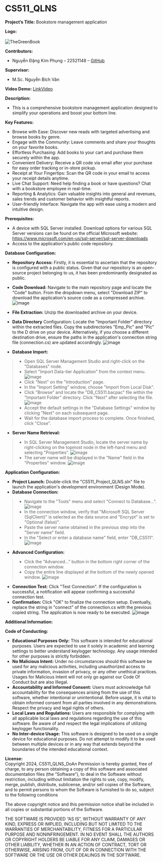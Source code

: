 # CS511_QLNS
**Project’s Title:** Bookstore management application

**Logo:** <br> <br>
![TheGreenBook](https://github.com/SBPhungNguyen/CS511_QLNS_DoAn/assets/145269191/193ed747-db5a-4f82-9505-21f46ce9a2f2)


**Contributors:** <br>
- Nguyễn Đặng Kim Phụng – 22521148 – [GitHub](https://github.com/SBPhungNguyen)

**Supervisor:** <br>
- M.Sc. Nguyễn Bích Vân

**Video Demo:** [LinkVideo](https://www.youtube.com/watch?v=V8B3tfDVuQQ&ab_channel=PK)

**Description:** <br>
- This is a comprehensive bookstore management application designed to simplify your operations and boost your bottom line.

**Key Features:** <br>
- Browse with Ease: Discover new reads with targeted advertising and browse books by genre. <br>
- Engage with the Community: Leave comments and share your thoughts on your favorite books. <br>
- Effortless Purchasing: Add books to your cart and purchase them securely within the app. <br>
- Convenient Delivery: Receive a QR code via email after your purchase for easy order tracking or in-store pickup. <br>
- Receipt at Your Fingertips: Scan the QR code in your email to access your receipt details anytime. <br>
-	Live Chat Support: Need help finding a book or have questions? Chat with a bookstore employee in real-time. <br>
-	Reporting & Analytics: Gain valuable insights into general and revenues, sales trends and customer behavior with insightful reports. <br>
-	User-friendly Interface: Navigate the app with ease using a modern and intuitive design. <br>

**Prerequisites:**
-	A device with SQL Server installed. Download options for various SQL Server versions can be found on the official Microsoft website: https://www.microsoft.com/en-us/sql-server/sql-server-downloads <br>
-	Access to the application's public code repository. <br>

**Database Configuration:**
-	**Repository Access:** Firstly, it is essential to ascertain that the repository is configured with a public status. Given that our repository is an open-source project belonging to us, it has been predominantly designated as public.
- **Code Download:** Navigate to the main repository page and locate the "Code" button. From the dropdown menu, select "Download ZIP" to download the application's source code as a compressed archive.
![image](https://github.com/SBPhungNguyen/CS511_QLNS_DoAn/assets/145269191/348e9f36-8c66-417b-b0f4-c3ba37fe3e9d)
-	**File Extraction:** Unzip the downloaded archive on your device.
-	**Data Directory** Configuration: Locate the "Important Folder" directory within the extracted files. Copy the subdirectories "Emp_Pic" and "Pic" to the D drive on your device. Alternatively, if you choose a different destination drive, ensure the paths in the application's connection string file (connection.cs) are updated accordingly.
![image](https://github.com/SBPhungNguyen/CS511_QLNS_DoAn/assets/145269191/94f233f9-b630-49d7-a2f6-7c2ce1c421b5)

-	**Database Import:** 
> -	Open SQL Server Management Studio and right-click on the "Databases" node.
> -	Select "Import Data-tier Application" from the context menu.
>   ![image](https://github.com/SBPhungNguyen/CS511_QLNS_DoAn/assets/145269191/a8836667-f106-4fb1-a8f9-25be60e36bb3)
> -	Click "Next" on the "Introduction" page.
> - In the "Import Setting" window, choose "Import from Local Disk".
> -	Click "Browse" and locate the "DB_CS511.bacpac" file within the "Important Folder" directory. Click "Next" after selecting the file.
>   ![image](https://github.com/SBPhungNguyen/CS511_QLNS_DoAn/assets/145269191/eadbad1a-054f-41cc-8f6a-37163fa90419)
> -	Accept the default settings in the "Database Settings" window by clicking "Next" on each subsequent page.
> -	Wait for the database import process to complete. Once finished, click "Close".
-	**Server Name Retrieval:** 
> - In SQL Server Management Studio, locate the server name by right-clicking on the topmost node in the left-hand menu and selecting "Properties".
>   ![image](https://github.com/SBPhungNguyen/CS511_QLNS_DoAn/assets/145269191/e54b363d-bdb6-4855-933d-d0c958f3f87e)
> - The server name will be displayed in the "Name" field in the "Properties" window.
>   ![image](https://github.com/SBPhungNguyen/CS511_QLNS_DoAn/assets/145269191/ee0af19f-3f88-4458-aad3-7740bfbd46bd)

**Application Configuration:**
-	**Project Launch:** Double-click the "CS511_Project_QLNS.sln" file to launch the application's development environment (Design Mode).
-	**Database Connection:** 
> -	Navigate to the "Tools" menu and select "Connect to Database...".
>   ![image](https://github.com/SBPhungNguyen/CS511_QLNS_DoAn/assets/145269191/6aa80d8b-53d4-4e3a-85fd-febf7ef82898)
> -	In the connection window, verify that "Microsoft SQL Server (SqlClient)" is selected as the data source and "Encrypt" is set to "Optional (false)".
> -	Paste the server name obtained in the previous step into the "Server name" field.
> - In the "Select or enter a database name" field, enter "DB_CS511".
>   ![image](https://github.com/SBPhungNguyen/CS511_QLNS_DoAn/assets/145269191/99255fc4-f578-49d7-b64d-68e43e647ed2)

-	**Advanced Configuration:** 
> -	Click the "Advanced..." button in the bottom right corner of the connection window.
> - Copy the entire line displayed at the bottom of the newly opened window.
>   ![image](https://github.com/SBPhungNguyen/CS511_QLNS_DoAn/assets/145269191/0af79836-7464-4232-81ee-a7d6ebb5e5ed)
-	**Connection Test:** Click "Test Connection". If the configuration is successful, a notification will appear confirming a successful connection test.
-	**Confirmation:** Click "OK" to finalize the connection setup. Eventually, replace the string in "connect" of the connection.cs with the previous copied string. The application is now ready to be executed.
  ![image](https://github.com/user-attachments/assets/72d83fc1-810d-4f24-b2bb-061de516af9a)


**Additional Information:**

**Code of Conducting:**
-	**Educational Purposes Only:** This software is intended for educational purposes. Users are expected to use it solely in academic and learning settings to better understand keylogger technology. Any usage intended for other purposes is strictly forbidden.
- **No Malicious Intent:** Under no circumstances should this software be used for any malicious activities, including unauthorized access to private information, invasion of privacy, or any other unethical practices. Usages for Malicious Intent will not only go against our Code Of Conduct but are also Illegal.
-	**Accountability and Informed Consent:** Users must acknowledge full accountability for the consequences arising from the use of this software, whether intentional or unintentional. Before usage, it is vital to obtain informed consent from all parties involved in any demonstrations. Respect the privacy and legal rights of others.
-	**Local Laws and Regulations:** Users are responsible for complying with all applicable local laws and regulations regarding the use of this software. Be aware of and respect the legal implications of utilizing keylogger functionality.
-	**No Inter-device Usage:** This software is designed to be used on a single device for educational purposes. Do not attempt to modify it to be used between multiple devices or in any way that extends beyond the boundaries of the intended educational context.

**License:** <br>
Copyright 2024, CS511_QLNS_DoAn Permission is hereby granted, free of charge, to any person obtaining a copy of this software and associated documentation files (the “Software”), to deal in the Software without restriction, including without limitation the rights to use, copy, modify, merge, publish, distribute, sublicense, and/or sell copies of the Software, and to permit persons to whom the Software is furnished to do so, subject to the following conditions 

The above copyright notice and this permission notice shall be included in all copies or substantial portions of the Software.

THE SOFTWARE IS PROVIDED “AS IS”, WITHOUT WARRANTY OF ANY KIND, EXPRESS OR IMPLIED, INCLUDING BUT NOT LIMITED TO THE WARRANTIES OF MERCHANTABILITY, FITNESS FOR A PARTICULAR PURPOSE AND NONINFRINGEMENT. IN NO EVENT SHALL THE AUTHORS OR COPYRIGHT HOLDERS BE LIABLE FOR ANY CLAIM, DAMAGES OR OTHER LIABILITY, WHETHER IN AN ACTION OF CONTRACT, TORT OR OTHERWISE, ARISING FROM, OUT OF OR IN CONNECTION WITH THE SOFTWARE OR THE USE OR OTHER DEALINGS IN THE SOFTWARE.

